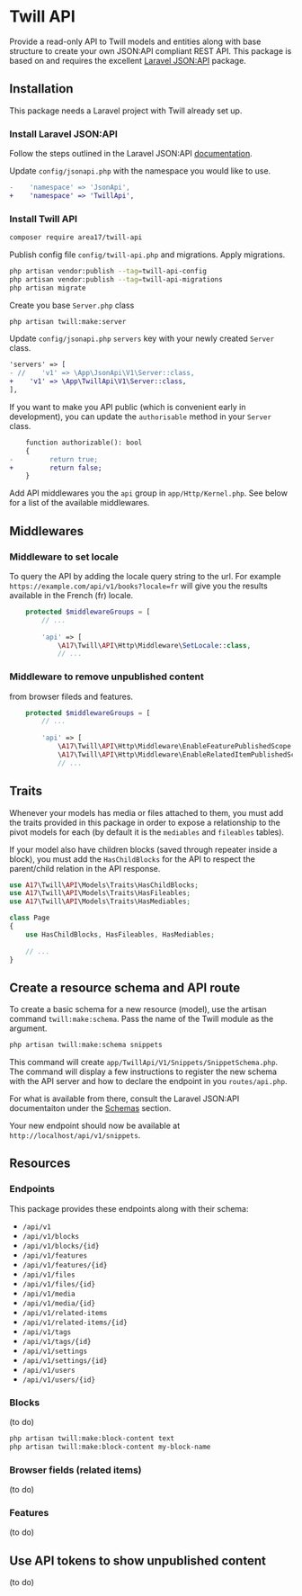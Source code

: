 # Twill API

Provide a read-only API to Twill models and entities along with base structure to create your own JSON:API compliant REST API. This package is based on and requires the excellent [Laravel JSON:API](https://github.com/laravel-json-api/laravel) package.

## Installation

This package needs a Laravel project with Twill already set up.

### Install Laravel JSON:API

Follow the steps outlined in the Laravel JSON:API [documentation](https://laraveljsonapi.io/docs/3.0/getting-started/).

Update `config/jsonapi.php` with the namespace you would like to use.

```diff
-    'namespace' => 'JsonApi',
+    'namespace' => 'TwillApi',
```

### Install Twill API

```bash
composer require area17/twill-api
```

Publish config file `config/twill-api.php` and migrations. Apply migrations.

```bash
php artisan vendor:publish --tag=twill-api-config
php artisan vendor:publish --tag=twill-api-migrations
php artisan migrate
```

Create you base `Server.php` class

```bash
php artisan twill:make:server
```

Update `config/jsonapi.php` `servers` key with your newly created `Server` class.

```diff
'servers' => [
- //    'v1' => \App\JsonApi\V1\Server::class,
+    'v1' => \App\TwillApi\V1\Server::class,
],
```

If you want to make you API public (which is convenient early in development), you can update the `authorisable` method in your `Server` class.

```diff
    function authorizable(): bool
    {
-         return true;
+         return false;
    }
```

Add API middlewares you the `api` group in `app/Http/Kernel.php`. See below for a list of the available middlewares.

## Middlewares

### Middleware to set locale

To query the API by adding the locale query string to the url. For example `https://example.com/api/v1/books?locale=fr` will give you the results available in the French (fr) locale.

```php
    protected $middlewareGroups = [
        // ...
        
        'api' => [
            \A17\Twill\API\Http\Middleware\SetLocale::class,
            // ...
```

### Middleware to remove unpublished content

from browser fileds and features.
```php
    protected $middlewareGroups = [
        // ...
        
        'api' => [
            \A17\Twill\API\Http\Middleware\EnableFeaturePublishedScope::class,
            \A17\Twill\API\Http\Middleware\EnableRelatedItemPublishedScope::class,
            // ...
```

## Traits

Whenever your models has media or files attached to them, you must add the traits provided in this package in order to expose a relationship to the pivot models for each (by default it is the `mediables` and `fileables` tables).

If your model also have children blocks (saved through repeater inside a block), you must add the `HasChildBlocks` for the API to respect the parent/child relation in the API response.  

```php
use A17\Twill\API\Models\Traits\HasChildBlocks;
use A17\Twill\API\Models\Traits\HasFileables;
use A17\Twill\API\Models\Traits\HasMediables;

class Page
{
    use HasChildBlocks, HasFileables, HasMediables;
    
    // ...
}
```

## Create a resource schema and API route

To create a basic schema for a new resource (model), use the artisan command `twill:make:schema`. Pass the name of the Twill module as the argument.

```bash
php artisan twill:make:schema snippets
```

This command will create `app/TwillApi/V1/Snippets/SnippetSchema.php`. The command will display a few instructions to register the new schema with the API server and how to declare the endpoint in you `routes/api.php`.

For what is available from there, consult the Laravel JSON:API documentaiton under the [Schemas](https://laraveljsonapi.io/docs/2.0/schemas/) section.

Your new endpoint should now be available at `http://localhost/api/v1/snippets`.

## Resources

### Endpoints

This package provides these endpoints along with their schema:

- `/api/v1`
- `/api/v1/blocks`
- `/api/v1/blocks/{id}`
- `/api/v1/features`
- `/api/v1/features/{id}`
- `/api/v1/files`
- `/api/v1/files/{id}`
- `/api/v1/media`
- `/api/v1/media/{id}`
- `/api/v1/related-items`
- `/api/v1/related-items/{id}`
- `/api/v1/tags`
- `/api/v1/tags/{id}`
- `/api/v1/settings`
- `/api/v1/settings/{id}`
- `/api/v1/users`
- `/api/v1/users/{id}`

### Blocks

(to do)

```bash
php artisan twill:make:block-content text
php artisan twill:make:block-content my-block-name
```

### Browser fields (related items)

(to do)

### Features

(to do)

## Use API tokens to show unpublished content

(to do)

